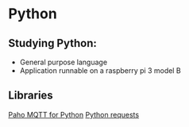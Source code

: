 # Python
## Studying Python:
  - General purpose language 
  - Application runnable on a raspberry pi 3 model B
## Libraries 
  [Paho MQTT for Python](https://www.eclipse.org/paho/clients/python/)
  [Python requests](https://pypi.org/project/requests/)
